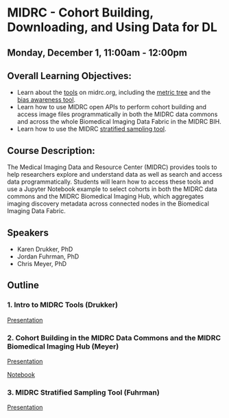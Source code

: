 # MIDRC - Cohort Building, Downloading, and Using Data for DL

## Monday, December 1, 11:00am - 12:00pm

## Overall Learning Objectives: 
- Learn about the [tools](https://www.midrc.org/tools-1) on midrc.org, including the [metric tree](https://www.midrc.org/performance-metrics-decision-tree) and the [bias awareness tool](https://www.midrc.org/bias-awareness-tool-1).
- Learn how to use MIDRC open APIs to perform cohort building and access image files programmatically in both the MIDRC data commons and across the whole Biomedical Imaging Data Fabric in the MIDRC BIH.
- Learn how to use the MIDRC [stratified sampling tool](https://github.com/MIDRC/Generalized_Stratified_Sampling).

## Course Description:
The Medical Imaging Data and Resource Center (MIDRC) provides tools to help researchers explore and understand data as well as search and access data programmatically. Students will learn how to access these tools and use a Jupyter Notebook example to select cohorts in both the MIDRC data commons and the MIDRC Biomedical Imaging Hub, which aggregates imaging discovery metadata across connected nodes in the Biomedical Imaging Data Fabric.

## Speakers
- Karen Drukker, PhD
- Jordan Fuhrman, PhD
- Chris Meyer, PhD

## Outline
### 1. Intro to MIDRC Tools (Drukker)

[Presentation](link)

### 2. Cohort Building in the MIDRC Data Commons and the MIDRC Biomedical Imaging Hub (Meyer)

[Presentation](https://docs.google.com/presentation/d/1cMKyl-QWa2oM9HFnr0F7D83JaPx74GyFErz7O-gJjas/edit?usp=sharing)

[Notebook](https://github.com/RSNA/AI-Deep-Learning-Lab-2024/blob/main/sessions/midrc-cohort/MIDRC_Cohort_Building_DLL_RSNA_2024.ipynb)

### 3. MIDRC Stratified Sampling Tool (Fuhrman)

[Presentation](link)

